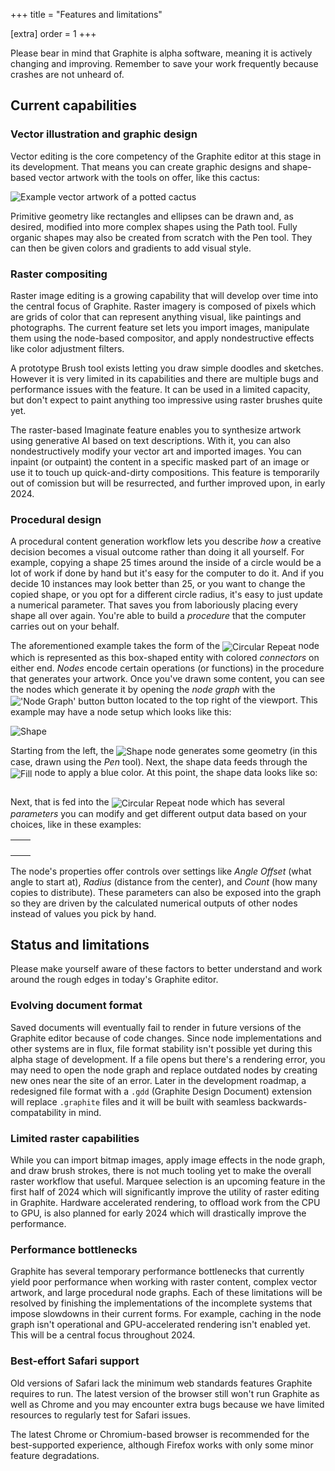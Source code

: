 +++
title = "Features and limitations"

[extra]
order = 1
+++

Please bear in mind that Graphite is alpha software, meaning it is actively changing and improving. Remember to save your work frequently because crashes are not unheard of.

## Current capabilities

### Vector illustration and graphic design

Vector editing is the core competency of the Graphite editor at this stage in its development. That means you can create graphic designs and shape-based vector artwork with the tools on offer, like this cactus:

<p><img src="https://static.graphite.rs/content/index/just-a-potted-cactus-thumbnail.avif" onerror="this.onerror = null; this.src = this.src.replace('.avif', '.png')" alt="Example vector artwork of a potted cactus" /></p>

Primitive geometry like rectangles and ellipses can be drawn and, as desired, modified into more complex shapes using the Path tool. Fully organic shapes may also be created from scratch with the Pen tool. They can then be given colors and gradients to add visual style.

### Raster compositing

Raster image editing is a growing capability that will develop over time into the central focus of Graphite. Raster imagery is composed of pixels which are grids of color that can represent anything visual, like paintings and photographs. The current feature set lets you import images, manipulate them using the node-based compositor, and apply nondestructive effects like color adjustment filters.

A prototype Brush tool exists letting you draw simple doodles and sketches. However it is very limited in its capabilities and there are multiple bugs and performance issues with the feature. It can be used in a limited capacity, but don't expect to paint anything too impressive using raster brushes quite yet.

The raster-based Imaginate feature enables you to synthesize artwork using generative AI based on text descriptions. With it, you can also nondestructively modify your vector art and imported images. You can inpaint (or outpaint) the content in a specific masked part of an image or use it to touch up quick-and-dirty compositions. This feature is temporarily out of comission but will be resurrected, and further improved upon, in early 2024.

### Procedural design

A procedural content generation workflow lets you describe *how* a creative decision becomes a visual outcome rather than doing it all yourself. For example, copying a shape 25 times around the inside of a circle would be a lot of work if done by hand but it's easy for the computer to do it. And if you decide 10 instances may look better than 25, or you want to change the copied shape, or you opt for a different circle radius, it's easy to just update a numerical parameter. That saves you from laboriously placing every shape all over again. You're able to build a *procedure* that the computer carries out on your behalf.

The aforementioned example takes the form of the <img src="https://static.graphite.rs/content/learn/introduction/features-and-limitations/circular-repeat-node__2.avif" onerror="this.onerror = null; this.src = this.src.replace('.avif', '.png')" onload="this.width /= 2" style="vertical-align: middle" alt="Circular Repeat" /> node which is represented as this box-shaped entity with colored *connectors* on either end. *Nodes* encode certain operations (or functions) in the procedure that generates your artwork. Once you've drawn some content, you can see the nodes which generate it by opening the *node graph* with the <img src="https://static.graphite.rs/content/learn/introduction/features-and-limitations/node-graph-button.avif" onerror="this.onerror = null; this.src = this.src.replace('.avif', '.png')" onload="this.width /= 2" style="vertical-align: middle" alt="'Node Graph' button" /> button located to the top right of the viewport. This example may have a node setup which looks like this:

<p><img src="https://static.graphite.rs/content/learn/introduction/features-and-limitations/shape-fill-circular-repeat-layer.avif" onerror="this.onerror = null; this.src = this.src.replace('.avif', '.png')" alt="Shape" /></p>

Starting from the left, the <img src="https://static.graphite.rs/content/learn/introduction/features-and-limitations/shape-node.avif" onerror="this.onerror = null; this.src = this.src.replace('.avif', '.png')" onload="this.width /= 2" style="vertical-align: middle" alt="Shape" /> node generates some geometry (in this case, drawn using the *Pen* tool). Next, the shape data feeds through the <img src="https://static.graphite.rs/content/learn/introduction/features-and-limitations/fill-node.avif" onerror="this.onerror = null; this.src = this.src.replace('.avif', '.png')" onload="this.width /= 2" style="vertical-align: middle" alt="Fill" /> node to apply a blue color. At this point, the shape data looks like so:

<p><img src="https://static.graphite.rs/content/learn/introduction/features-and-limitations/blue-arch-shape.avif" onerror="this.onerror = null; this.src = this.src.replace('.avif', '.png')" onload="this.width /= 2" alt="" /></p>

Next, that is fed into the <img src="https://static.graphite.rs/content/learn/introduction/features-and-limitations/circular-repeat-node__2.avif" onerror="this.onerror = null; this.src = this.src.replace('.avif', '.png')" onload="this.width /= 2" style="vertical-align: middle" alt="Circular Repeat" /> node which has several *parameters* you can modify and get different output data based on your choices, like in these examples:

<style class="table-1-style">
.table-1-style + table td {
	vertical-align: middle;
	text-align: center;
}
</style>

| | |
|-|-|
| <img src="https://static.graphite.rs/content/learn/introduction/features-and-limitations/circular-repeat-node-parameters-1.avif" onerror="this.onerror = null; this.src = this.src.replace('.avif', '.png')" onload="this.width /= 2" alt="" /> | <img src="https://static.graphite.rs/content/learn/introduction/features-and-limitations/circular-repeat-node-output-1.avif" onerror="this.onerror = null; this.src = this.src.replace('.avif', '.png')" onload="this.width /= 2" alt="" /> |
| <img src="https://static.graphite.rs/content/learn/introduction/features-and-limitations/circular-repeat-node-parameters-2.avif" onerror="this.onerror = null; this.src = this.src.replace('.avif', '.png')" onload="this.width /= 2" alt="" /> | <img src="https://static.graphite.rs/content/learn/introduction/features-and-limitations/circular-repeat-node-output-2.avif" onerror="this.onerror = null; this.src = this.src.replace('.avif', '.png')" onload="this.width /= 2" alt="" /> |
| <img src="https://static.graphite.rs/content/learn/introduction/features-and-limitations/circular-repeat-node-parameters-3.avif" onerror="this.onerror = null; this.src = this.src.replace('.avif', '.png')" onload="this.width /= 2" alt="" /> | <img src="https://static.graphite.rs/content/learn/introduction/features-and-limitations/circular-repeat-node-output-3.avif" onerror="this.onerror = null; this.src = this.src.replace('.avif', '.png')" onload="this.width /= 2" alt="" /> |
| <img src="https://static.graphite.rs/content/learn/introduction/features-and-limitations/circular-repeat-node-parameters-4.avif" onerror="this.onerror = null; this.src = this.src.replace('.avif', '.png')" onload="this.width /= 2" alt="" /> | <img src="https://static.graphite.rs/content/learn/introduction/features-and-limitations/circular-repeat-node-output-4.avif" onerror="this.onerror = null; this.src = this.src.replace('.avif', '.png')" onload="this.width /= 2" alt="" /> |

The node's properties offer controls over settings like *Angle Offset* (what angle to start at), *Radius* (distance from the center), and *Count* (how many copies to distribute). These parameters can also be exposed into the graph so they are driven by the calculated numerical outputs of other nodes instead of values you pick by hand.

## Status and limitations

Please make yourself aware of these factors to better understand and work around the rough edges in today's Graphite editor.

### Evolving document format

Saved documents will eventually fail to render in future versions of the Graphite editor because of code changes. Since node implementations and other systems are in flux, file format stability isn't possible yet during this alpha stage of development. If a file opens but there's a rendering error, you may need to open the node graph and replace outdated nodes by creating new ones near the site of an error. Later in the development roadmap, a redesigned file format with a `.gdd` (Graphite Design Document) extension will replace `.graphite` files and it will be built with seamless backwards-compatability in mind.

### Limited raster capabilities

While you can import bitmap images, apply image effects in the node graph, and draw brush strokes, there is not much tooling yet to make the overall raster workflow that useful. Marquee selection is an upcoming feature in the first half of 2024 which will significantly improve the utility of raster editing in Graphite. Hardware accelerated rendering, to offload work from the CPU to GPU, is also planned for early 2024 which will drastically improve the performance.

### Performance bottlenecks

Graphite has several temporary performance bottlenecks that currently yield poor performance when working with raster content, complex vector artwork, and large procedural node graphs. Each of these limitations will be resolved by finishing the implementations of the incomplete systems that impose slowdowns in their current forms. For example, caching in the node graph isn't operational and GPU-accelerated rendering isn't enabled yet. This will be a central focus throughout 2024.

### Best-effort Safari support

Old versions of Safari lack the minimum web standards features Graphite requires to run. The latest version of the browser still won't run Graphite as well as Chrome and you may encounter extra bugs because we have limited resources to regularly test for Safari issues.

The latest Chrome or Chromium-based browser is recommended for the best-supported experience, although Firefox works with only some minor feature degradations.
